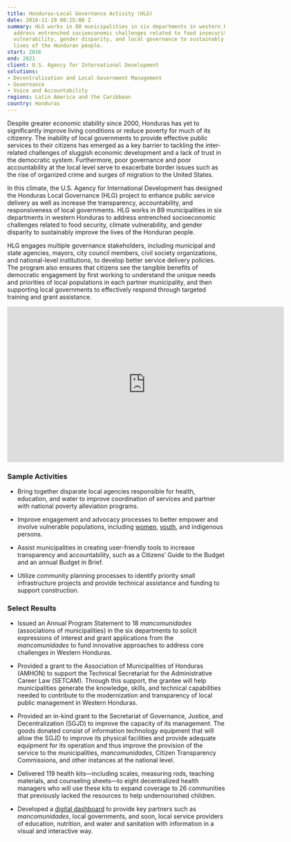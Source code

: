 ```yaml
---
title: Honduras—Local Governance Activity (HLG)
date: 2016-11-19 00:25:00 Z
summary: HLG works in 80 municipalities in six departments in western Honduras to
  address entrenched socioeconomic challenges related to food insecurity, climate
  vulnerability, gender disparity, and local governance to sustainably improve the
  lives of the Honduran people.
start: 2016
end: 2021
client: U.S. Agency for International Development
solutions:
- Decentralization and Local Government Management
- Governance
- Voice and Accountability
regions: Latin America and the Caribbean
country: Honduras
---
```


Despite greater economic stability since 2000, Honduras has yet to significantly improve living conditions or reduce poverty for much of its citizenry. The inability of local governments to provide effective public services to their citizens has emerged as a key barrier to tackling the inter-related challenges of sluggish economic development and a lack of trust in the democratic system. Furthermore, poor governance and poor accountability at the local level serve to exacerbate border issues such as the rise of organized crime and surges of migration to the United States.

In this climate, the U.S. Agency for International Development has designed the Honduras Local Governance (HLG) project to enhance public service delivery as well as increase the transparency, accountability, and responsiveness of local governments. HLG works in 89 municipalities in six departments in western Honduras to address entrenched socioeconomic challenges related to food security, climate vulnerability, and gender disparity to sustainably improve the lives of the Honduran people.

HLG engages multiple governance stakeholders, including municipal and state agencies, mayors, city council members, civil society organizations, and national-level institutions, to develop better service delivery policies. The program also ensures that citizens see the tangible benefits of democratic engagement by first working to understand the unique needs and priorities of local populations in each partner municipality, and then supporting local governments to effectively respond through targeted training and grant assistance.

<iframe src="https://player.vimeo.com/video/314131855" width="640" height="360" frameborder="0" webkitallowfullscreen mozallowfullscreen allowfullscreen></iframe>

### Sample Activities

* Bring together disparate local agencies responsible for health, education, and water to improve coordination of services and partner with national poverty alleviation programs.

* Improve engagement and advocacy processes to better empower and involve vulnerable populations, including [women](https://www.youtube.com/watch?v=dwvx1dGYzHU), [youth](https://urban-links.org/helping-vulnerable-young-hondurans-gain-job-skills-self-confidence-hope-future/), and indigenous persons.

* Assist municipalities in creating user-friendly tools to increase transparency and accountability, such as a Citizens’ Guide to the Budget and an annual Budget in Brief.

* Utilize community planning processes to identify priority small infrastructure projects and provide technical assistance and funding to support construction.

### Select Results

* Issued an Annual Program Statement to 18 *mancomunidades* (associations of municipalities) in the six departments to solicit expressions of interest and grant applications from the *mancomunidades* to fund innovative approaches to address core challenges in Western Honduras.

* Provided a grant to the Association of Municipalities of Honduras (AMHON) to support the Technical Secretariat for the Administrative Career Law (SETCAM). Through this support, the grantee will help municipalities generate the knowledge, skills, and technical capabilities needed to contribute to the modernization and transparency of local public management in Western Honduras.

* Provided an in-kind grant to the Secretariat of Governance, Justice, and Decentralization (SGJD) to improve the capacity of its management. The goods donated consist of information technology equipment that will allow the SGJD to improve its physical facilities and provide adequate equipment for its operation and thus improve the provision of the service to the municipalities, *mancomunidades*, Citizen Transparency Commissions, and other instances at the national level.

* Delivered 119 health kits—including scales, measuring rods, teaching materials, and counseling sheets—to eight decentralized health managers who will use these kits to expand coverage to 26 communities that previously lacked the resources to help undernourished children.

* Developed a [digital dashboard](https://www.youtube.com/watch?v=qnUB6JTGEg0&feature=youtu.be) to provide key partners such as *mancomunidades*, local governments, and soon, local service providers of education, nutrition, and water and sanitation with information in a visual and interactive way.